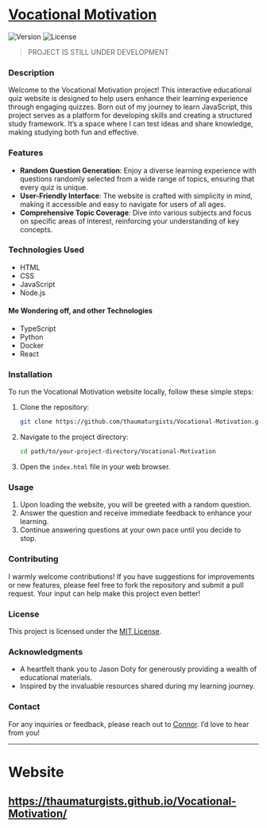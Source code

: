 # [Vocational Motivation](https://thaumaturgists.github.io/Vocational-Motivation/)

![Version](https://img.shields.io/badge/version-0.1.0-blue)
![License](https://img.shields.io/badge/license-MIT-green)

> PROJECT IS STILL UNDER DEVELOPMENT

### Description
Welcome to the Vocational Motivation project! This interactive educational quiz website is designed to help users enhance their learning experience through engaging quizzes. Born out of my journey to learn JavaScript, this project serves as a platform for developing skills and creating a structured study framework. It’s a space where I can test ideas and share knowledge, making studying both fun and effective.

### Features
- **Random Question Generation**: Enjoy a diverse learning experience with questions randomly selected from a wide range of topics, ensuring that every quiz is unique.
- **User-Friendly Interface**: The website is crafted with simplicity in mind, making it accessible and easy to navigate for users of all ages.
- **Comprehensive Topic Coverage**: Dive into various subjects and focus on specific areas of interest, reinforcing your understanding of key concepts.

### Technologies Used
- HTML
- CSS
- JavaScript
- Node.js
#### Me Wondering off, and other Technologies
- TypeScript
- Python
- Docker
- React

### Installation
To run the Vocational Motivation website locally, follow these simple steps:

1. Clone the repository:
   ```bash
   git clone https://github.com/thaumaturgists/Vocational-Motivation.git
   ```

2. Navigate to the project directory:
   ```bash
   cd path/to/your-project-directory/Vocational-Motivation
   ```

3. Open the `index.html` file in your web browser.

### Usage
1. Upon loading the website, you will be greeted with a random question.
2. Answer the question and receive immediate feedback to enhance your learning.
3. Continue answering questions at your own pace until you decide to stop.

### Contributing
I warmly welcome contributions! If you have suggestions for improvements or new features, please feel free to fork the repository and submit a pull request. Your input can help make this project even better!

### License
This project is licensed under the [MIT License](LICENSE).

### Acknowledgments
- A heartfelt thank you to Jason Doty for generously providing a wealth of educational materials.
- Inspired by the invaluable resources shared during my learning journey.

### Contact
For any inquiries or feedback, please reach out to [Connor](mailto:parting-saga-thigh@duck.com). I’d love to hear from you!

---
# Website
## https://thaumaturgists.github.io/Vocational-Motivation/